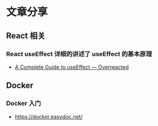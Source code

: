 # 文章分享

## React 相关

### React  useEffect   详细的讲述了 useEffect  的基本原理

+ [A Complete Guide to useEffect — Overreacted](https://overreacted.io/a-complete-guide-to-useeffect/)

## Docker

### Docker 入门

+ https://docker.easydoc.net/
